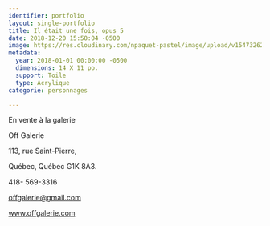 ```yaml
---
identifier: portfolio
layout: single-portfolio
title: Il était une fois, opus 5
date: 2018-12-20 15:50:04 -0500
image: https://res.cloudinary.com/npaquet-pastel/image/upload/v1547326220/44099952_2187643081504927_646406841634390016_n.jpg
metadata:
  year: 2018-01-01 00:00:00 -0500
  dimensions: 14 X 11 po.
  support: Toile
  type: Acrylique
categorie: personnages

---
```

En vente à la galerie 

Off Galerie 

113, rue Saint-Pierre, 

Québec, Québec  G1K 8A3. 

418- 569-3316

offgalerie@gmail.com

www.offgalerie.com